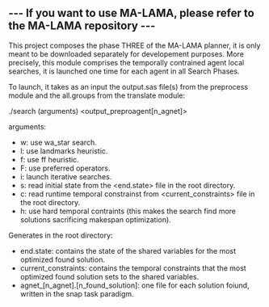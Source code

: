 
## --- If you want to use MA-LAMA, please refer to the MA-LAMA repository ---

This project composes the phase THREE of the MA-LAMA planner, it is only meant to be downloaded separately for developement purposes.
More precisely, this module comprises the temporally contrained agent local searches, it is launched one time for each agent in all Search Phases.

To launch, it takes as an input the output.sas file(s) from the preprocess module and the all.groups from the translate module:

./search (arguments) <output_preproagent[n_agnet]>

arguments:
  - w: use wa_star search.
  - l: use landmarks heuristic.
  - f: use ff heuristic.
  - F: use preferred operators.
  - i: launch iterative searches.
  - s: read initial state from the <end.state> file in the root directory.
  - c: read runtime temporal constrainst from <current_constraints> file in the root directory.
  - h: use hard temporal contraints (this makes the search find more solutions sacrificing makespan optimization).

Generates in the root directory:
  - end.state: contains the state of the shared variables for the most optimized found solution.
  - current_constraints: contains the temporal constraints that the most optimized found solution sets to the shared variables.
  - agnet_[n_agnet].[n_found_solution]: one file for each solution foiund, written in the snap task paradigm.

